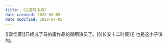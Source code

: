```yaml
---
title: 《古董局中局》
date created: 2022-06-09
date modified: 2022-07-05
---
```


[[雷佳音]]已经成了马伯庸作品的御用演员了。[[《长安十二时辰》]] 也是这小子演的。

